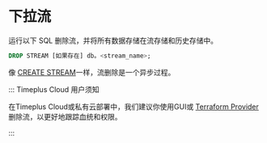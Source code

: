 # 下拉流

运行以下 SQL 删除流，并将所有数据存储在流存储和历史存储中。

```sql
DROP STREAM [如果存在] db。<stream_name>;
```

像 [CREATE STREAM](/proton-create-stream)一样，流删除是一个异步过程。

::: Timeplus Cloud 用户须知

在Timeplus Cloud或私有云部署中，我们建议你使用GUI或 [Terraform Provider](/terraform)删除流，以更好地跟踪血统和权限。

:::